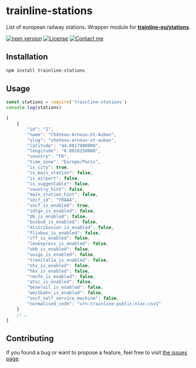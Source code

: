 # trainline-stations

List of european railway stations. Wrapper module for [**trainline-eu/stations**](https://github.com/trainline-eu/stations).

[![npm version](https://img.shields.io/npm/v/trainline-stations.svg)](https://www.npmjs.com/package/trainline-stations)
[![License](https://img.shields.io/github/license/juliuste/trainline-stations.svg?style=flat)](license)
[![Contact me](https://img.shields.io/badge/contact-email-turquoise)](mailto:mail@juliustens.eu)

## Installation

```bash
npm install trainline-stations
```

## Usage

```js
const stations = require('trainline-stations')
console.log(stations)
```

```js
[
	{
		"id": "1",
		"name": "Château-Arnoux—St-Auban",
		"slug": "chateau-arnoux-st-auban",
		"latitude": "44.0817900000",
		"longitude": "6.0016250000",
		"country": "FR",
		"time_zone": "Europe/Paris",
		"is_city": true,
		"is_main_station": false,
		"is_airport": false,
		"is_suggestable": false,
		"country_hint": false,
		"main_station_hint": false,
		"sncf_id": "FRAAA",
		"sncf_is_enabled": true,
		"idtgv_is_enabled": false,
		"db_is_enabled": false,
		"busbud_is_enabled": false,
		"distribusion_is_enabled": false,
		"flixbus_is_enabled": false,
		"cff_is_enabled": false,
		"leoexpress_is_enabled": false,
		"obb_is_enabled": false,
		"ouigo_is_enabled": false,
		"trenitalia_is_enabled": false,
		"ntv_is_enabled": false,
		"hkx_is_enabled": false,
		"renfe_is_enabled": false,
		"atoc_is_enabled": false,
		"benerail_is_enabled": false,
		"westbahn_is_enabled": false,
		"sncf_self_service_machine": false,
		"normalised_code": "urn:trainline:public:nloc:csv1"
	}
	// …
}
```

## Contributing

If you found a bug or want to propose a feature, feel free to visit [the issues page](https://github.com/juliuste/trainline-stations/issues).

